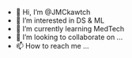 - 👋 Hi, I’m @JMCkawtch
- 👀 I’m interested in DS & ML
- 🌱 I’m currently learning MedTech
- 💞️ I’m looking to collaborate on ...
- 📫 How to reach me ...

<!---
JMCkawtch/JMCkawtch is a ✨ special ✨ repository because its `README.md` (this file) appears on your GitHub profile.
You can click the Preview link to take a look at your changes.
--->
